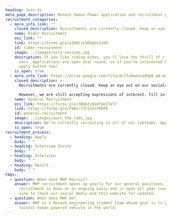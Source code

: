 ```yaml
---
heading: Join Us
meta_page_description: Monash Human Power application and recruitment page
recruitment_categories:
  - more_info_link: ""
    closed_description: Recruitments are currently closed. Keep an eye out on our socials!
    name: Rider Recruitment
    eoi_link: ""
    link: https://forms.gle/w1D8tzLVDUgdsJa98
    id: rider-recruitment
    image: ../images/velo-session.jpg
    description: If you like riding bikes, you'll love the thrill of riding one of
      ours. Applications are open year round, so if you're interested hit the
      apply button now!
    is_open: true
  - more_info_link: https://drive.google.com/file/d/1TsAmzeva9UpB-aN-Aws_iS5wFhrHgUcF/view?usp=drive_link
    closed_description: >-
      Recruitments are currently closed. Keep an eye out on our socials!

      However, we are still accepting expressions of interest. Fill in this form!
    name: General Recruitment
    eoi_link: https://forms.gle/3BDm3cN18Tpk1TeT7
    link: https://forms.gle/FeWsr17FZvCn7RkP9
    id: general-recruitment
    image: ../images/aarc_the_lads.jpg
    description: We’re currently recruiting in all of our subteams. Apply now below!
    is_open: true
recruitment_process:
  - heading: Apply
    body: " "
  - heading: Interview Invite
    body: " "
  - heading: Interview
    body: " "
  - heading: Result
    body: " "
FAQs:
  - question: When does MHP Recruit?
    answer: MHP recruitment opens up yearly for our general positions. Rider
      recruitment is done on an ongoing basis and is open all year round. Be
      sure to check our social media and this website for updates.
  - question: What does MHP do?
    answer: MHP is a Monash engineering student team whose goal is to produce the
      fastest human powered vehicle in the world.
---
```


